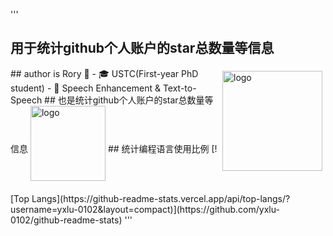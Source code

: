 '''
## 用于统计github个人账户的star总数量等信息
<img src="https://github-readme-stats.vercel.app/api?username=yxlu-0102&show_icons=true" alt="logo" height="160" align="right" style="margin: 5px; margin-bottom: 20px;" />
## author is Rory 👋
- 🎓 USTC(First-year PhD student)
- 🔭 Speech Enhancement & Text-to-Speech
## 也是统计github个人账户的star总数量等信息
<img src="https://github-profile-trophy.vercel.app/?username=yxlu-0102&theme=flat" alt="logo" height="120" align="center" style="margin: auto; margin-bottom: 20px;" />
## 统计编程语言使用比例
[![Top Langs](https://github-readme-stats.vercel.app/api/top-langs/?username=yxlu-0102&layout=compact)](https://github.com/yxlu-0102/github-readme-stats)
'''

